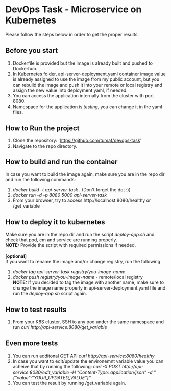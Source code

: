 # DevOps Task - Microservice on Kubernetes

Please follow the steps below in order to get the proper results.

## Before you start
1. Dockerfile is provided but the image is already built and pushed to Dockerhub.
2. In Kubernetes folder, api-server-deployment.yaml container image value is already assigned to use the image from my public account, but you can rebuild the image and push it into your remote or local registry and assign the new value into deployment yaml, if needed.
3. You can access the application internally from the cluster with port 8080.
4. Namespace for the application is *testing*, you can change it in the yaml files.

## How to Run the project
1. Clone the repository: 'https://github.com/tumaf/devops-task'
2. Navigate to the repo directory.

## How to build and run the container
In case you want to build the image again, make sure you are in the repo dir and run the following commands:
1. *docker build -t api-server-task .* (Don't forget the dot :))
2. *docker run -d -p 8080:5000 api-server-task*
3. From your browser, try to access http://localhost:8080/healthy or /get_variable

## How to deploy it to kubernetes
Make sure you are in the repo dir and run the script *deploy-app.sh* and check that pod, cm and service are running properly.\
**NOTE:** Provide the script with required permissions if needed.\
\
**[optional]**\
If you want to rename the image and/or change registry, run the following.
1. *docker tag api-server-task registry/you-image-name*
2. *docker push registry/you-image-name* - remote/local registry \
**NOTE:** If you decided to tag the image with another name, make sure to change the image name properly in api-server-deployment.yaml file and run the *deploy-app.sh* script again.


## How to test results
1. From your K8S cluster, SSH to any pod under the same namespace and run *curl http://api-service:8080/get_variable*

## Even more tests
1. You can run additonal GET API *curl http://api-service:8080/healthy*
2. In case you want to edit/update the environemnt variable value you can acheive that by running the following:
   *curl -X POST http://api-service:8080/edit_variable -H "Content-Type: application/json" -d "{\"value\":\"YOUR_UPDATED_VALUE\"}"*
3. You can test the result by running /get_variable again.
